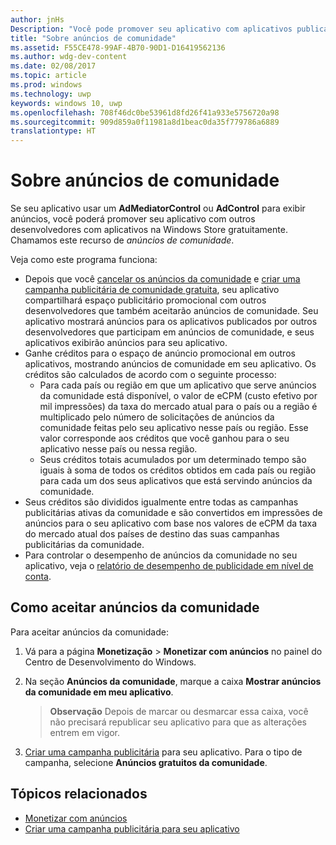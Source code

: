 ```yaml
---
author: jnHs
Description: "Você pode promover seu aplicativo com aplicativos publicados por outros desenvolvedores. Chamamos este recurso de anúncios de comunidade."
title: "Sobre anúncios de comunidade"
ms.assetid: F55CE478-99AF-4B70-90D1-D16419562136
ms.author: wdg-dev-content
ms.date: 02/08/2017
ms.topic: article
ms.prod: windows
ms.technology: uwp
keywords: windows 10, uwp
ms.openlocfilehash: 708f46dc0be53961d8fd26f41a933e5756720a98
ms.sourcegitcommit: 909d859a0f11981a8d1beac0da35f779786a6889
translationtype: HT
---
```

# <a name="about-community-ads"></a>Sobre anúncios de comunidade

Se seu aplicativo usar um **AdMediatorControl** ou **AdControl** para exibir anúncios, você poderá promover seu aplicativo com outros desenvolvedores com aplicativos na Windows Store gratuitamente. Chamamos este recurso de *anúncios de comunidade*.  

Veja como este programa funciona:

* Depois que você [cancelar os anúncios da comunidade](#how-to-opt-in-to-community-ads) e [criar uma campanha publicitária de comunidade gratuita](create-an-ad-campaign-for-your-app.md), seu aplicativo compartilhará espaço publicitário promocional com outros desenvolvedores que também aceitarão anúncios de comunidade. Seu aplicativo mostrará anúncios para os aplicativos publicados por outros desenvolvedores que participam em anúncios de comunidade, e seus aplicativos exibirão anúncios para seu aplicativo.
* Ganhe créditos para o espaço de anúncio promocional em outros aplicativos, mostrando anúncios de comunidade em seu aplicativo. Os créditos são calculados de acordo com o seguinte processo:
  * Para cada país ou região em que um aplicativo que serve anúncios da comunidade está disponível, o valor de eCPM (custo efetivo por mil impressões) da taxa do mercado atual para o país ou a região é multiplicado pelo número de solicitações de anúncios da comunidade feitas pelo seu aplicativo nesse país ou região. Esse valor corresponde aos créditos que você ganhou para o seu aplicativo nesse país ou nessa região.
  * Seus créditos totais acumulados por um determinado tempo são iguais à soma de todos os créditos obtidos em cada país ou região para cada um dos seus aplicativos que está servindo anúncios da comunidade.
* Seus créditos são divididos igualmente entre todas as campanhas publicitárias ativas da comunidade e são convertidos em impressões de anúncios para o seu aplicativo com base nos valores de eCPM da taxa do mercado atual dos países de destino das suas campanhas publicitárias da comunidade.
* Para controlar o desempenho de anúncios da comunidade no seu aplicativo, veja o [relatório de desempenho de publicidade em nível de conta](advertising-performance-report.md#account-level-advertising-performance-report).

## <a name="how-to-opt-in-to-community-ads"></a>Como aceitar anúncios da comunidade

Para aceitar anúncios da comunidade:

1. Vá para a página **Monetização** &gt; **Monetizar com anúncios** no painel do Centro de Desenvolvimento do Windows.
2. Na seção **Anúncios da comunidade**, marque a caixa **Mostrar anúncios da comunidade em meu aplicativo**.
   > **Observação**  Depois de marcar ou desmarcar essa caixa, você não precisará republicar seu aplicativo para que as alterações entrem em vigor.

3. [Criar uma campanha publicitária](create-an-ad-campaign-for-your-app.md) para seu aplicativo. Para o tipo de campanha, selecione **Anúncios gratuitos da comunidade**.


## <a name="related-topics"></a>Tópicos relacionados

* [Monetizar com anúncios](monetize-with-ads.md)
* [Criar uma campanha publicitária para seu aplicativo](create-an-ad-campaign-for-your-app.md)
